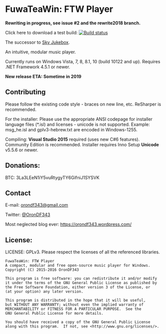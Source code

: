 FuwaTeaWin: FTW Player
======================

**Rewriting in progress, see issue #2 and the rewrite2018 branch.**

Click here to download a test build: [![Build status](https://ci.appveyor.com/api/projects/status/11ro9m9publ63xuy/branch/master?svg=true)](https://ci.appveyor.com/project/OronDF343/fuwateawin/branch/master)

The successor to [Sky Jukebox](https://github.com/OronDF343/Sky-Jukebox).

An intuitive, modular music player.

Currently runs on Windows Vista, 7, 8, 8.1, 10 (build 10122 and up). Requires .NET Framework 4.5.1 or newer.

**New release ETA: Sometime in 2019**

Contributing
------------
Please follow the existing code style - braces on new line, etc. ReSharper is recommended.

For the installer: Please use the appropriate ANSI codepage for installer language files (*.isl) and licenses - unicode is not supported.
Example: msg_he.isl and gplv3-hebrew.txt are encoded in Windows-1255.

Compiling: **Visual Studio 2015** required (uses new C#6 features). Community Edition is recommended. Installer requires Inno Setup **Unicode** v5.5.6 or newer.

Donations:
----------

BTC: 3La3LEeN1iY5vuRtygyTY6GifniJ1SYSVK

Contact
-------

E-mail: orondf343@gmail.com

Twitter: [@OronDF343](https://twitter.com/OronDF343)

Most neglected blog ever: https://orondf343.wordpress.com/

License:
--------

LICENSE: GPLv3.
Please respect the licenses of all the referenced libraries.

    FuwaTeaWin: FTW Player
    A compact, modular and free open-source music player for Windows.
    Copyright (C) 2015-2016 OronDF343

    This program is free software: you can redistribute it and/or modify
    it under the terms of the GNU General Public License as published by
    the Free Software Foundation, either version 3 of the License, or
    (at your option) any later version.

    This program is distributed in the hope that it will be useful,
    but WITHOUT ANY WARRANTY; without even the implied warranty of
    MERCHANTABILITY or FITNESS FOR A PARTICULAR PURPOSE.  See the
    GNU General Public License for more details.

    You should have received a copy of the GNU General Public License
    along with this program.  If not, see <http://www.gnu.org/licenses/>.

